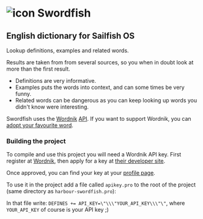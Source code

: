 # ![icon](https://raw.githubusercontent.com/tanghus/harbour-swordfish/master/harbour-swordfish.png) Swordfish
## English dictionary for Sailfish OS

Lookup definitions, examples and related words.

Results are taken from from several sources, so you when in doubt look at more than the first result.

* Definitions are very informative.
* Examples puts the words into context, and can some times be very funny.
* Related words can be dangerous as you can keep looking up words you didn't know were interesting.

Swordfish uses the [Wordnik](https://wordnik.com) [API](http://developer.wordnik.com). If you want to
support Wordnik, you can [adopt your favourite word](https://www.wordnik.com/adoptaword).

### Building the project

To compile and use this project you will need a Wordnik API key. First register at [Wordnik](https://wordnik.com),
then apply for a key at [their developer site](http://developer.wordnik.com).

Once approved, you can find your key at your [profile page](https://wordnik.com/users/edit).

To use it in the project add a file called `apikey.pro` to the root of the project (same directory
as `harbour-swordfish.pro`):

In that file write: `DEFINES += API_KEY=\"\\\"YOUR_API_KEY\\\"\"`, where `YOUR_API_KEY` of
course is your API key ;)
